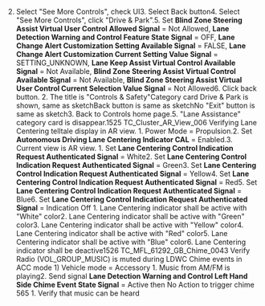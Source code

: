 2. Select "See More Controls", check UI3. Select Back button4. Select "See More Controls", click "Drive & Park".5. Set **Blind Zone Steering Assist Virtual User Control Allowed Signal** = Not Allowed, **Lane Detection Warning and Control Feature State Signal** = OFF, **Lane Change Alert Customization Setting Available Signal** = FALSE, **Lane Change Alert Customization Current Setting Value Signal** = SETTING_UNKNOWN, **Lane Keep Assist Virtual Control Available Signal** = Not Available, **Blind Zone Steering Assist Virtual Control Available Signal** = Not Available, **Blind Zone Steering Assist Virtual User Control Current Selection Value Signal** = Not Allowed6. Click back button. 2. The title is "Controls & Safety"Category card Drive & Park is shown, same as sketchBack button is same as sketchNo "Exit" button is same as sketch3. Back to Controls home page.5. "Lane Assistance" category card is disappear.1525 TC_Cluster_AR_View_006 Verifying Lane Centering telltale display in AR view. 1. Power Mode = Propulsion.2. Set **Autonomous Driving Lane Centering Indicator CAL** = Enabled.3. Current view is AR view. 1. Set **Lane Centering Control Indication Request Authenticated Signal** = White2. Set **Lane Centering Control Indication Request Authenticated Signal** = Green3. Set **Lane Centering Control Indication Request Authenticated Signal** = Yellow4. Set **Lane Centering Control Indication Request Authenticated Signal** = Red5. Set **Lane Centering Control Indication Request Authenticated Signal** = Blue6. Set **Lane Centering Control Indication Request Authenticated Signal** = Indication Off 1. Lane Centering indicator shall be active with "White" color2. Lane Centering indicator shall be active with "Green" color3. Lane Centering indicator shall be active with "Yellow" color4. Lane Centering indicator shall be active with "Red" color5. Lane Centering indicator shall be active with "Blue" color6. Lane Centering indicator shall be deactive1526 TC_MFL_61292_GB_Chime_0043 Verify Radio (VOL_GROUP_MUSIC) is muted during LDWC Chime events in ACC mode 1) Vehicle mode = Accessory 1. Music from AM/FM is playing2. Send signal **Lane Detection Warning and Control Left Hand Side Chime Event State Signal** = Active then No Action to trigger chime 565 1. Verify that music can be heard